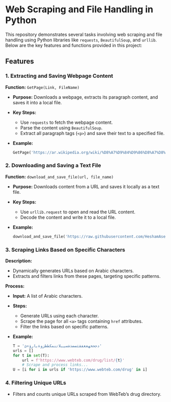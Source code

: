 # Web Scraping and File Handling in Python

This repository demonstrates several tasks involving web scraping and file handling using Python libraries like `requests`, `BeautifulSoup`, and `urllib`. Below are the key features and functions provided in this project:

## Features

### 1. Extracting and Saving Webpage Content

**Function:** `GetPage(Link, FileName)`

- **Purpose:** Downloads a webpage, extracts its paragraph content, and saves it into a local file.
- **Key Steps:**
  - Use `requests` to fetch the webpage content.
  - Parse the content using `BeautifulSoup`.
  - Extract all paragraph tags (`<p>`) and save their text to a specified file.
- **Example:**

  ```python
  GetPage('https://ar.wikipedia.org/wiki/%D8%A7%D9%84%D9%86%D8%A7%D8%AF%D9%8A_%D8%A7%D9%84%D8%A3%D9%87%D9%84%D9%8A_(%D9%85%D8%B5%D8%B1)', 'Ahly.text')
  ```

### 2. Downloading and Saving a Text File

**Function:** `download_and_save_file(url, file_name)`

- **Purpose:** Downloads content from a URL and saves it locally as a text file.
- **Key Steps:**
  - Use `urllib.request` to open and read the URL content.
  - Decode the content and write it to a local file.
- **Example:**

  ```python
  download_and_save_file('https://raw.githubusercontent.com/HeshamAsem/NLTK/master/Files/HardTimes.txt', 'HardTimes.txt')
  ```

### 3. Scraping Links Based on Specific Characters

**Description:**

- Dynamically generates URLs based on Arabic characters.
- Extracts and filters links from these pages, targeting specific patterns.

**Process:**
- **Input:** A list of Arabic characters.
- **Steps:**
  - Generate URLs using each character.
  - Scrape the page for all `<a>` tags containing `href` attributes.
  - Filter the links based on specific patterns.
- **Example:**

  ```python
  T = 'دجحخهعغفقثصضذشسيبلاتنمكطظزوةيارؤءئ'
  urls = []
  for t in set(T):
      url = f'https://www.webteb.com/drug/list/{t}'
      # Scrape and process links...
  U = [i for i in urls if 'https://www.webteb.com/drug' in i]
  ```

### 4. Filtering Unique URLs

- Filters and counts unique URLs scraped from WebTeb’s drug directory.




